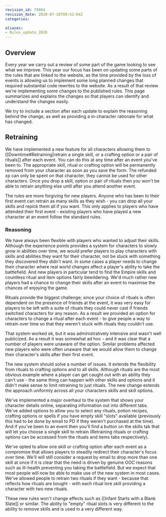 ```yaml
---
revision_id: 79864
revision_date: 2020-07-28T09:52:04Z
categories:

aliases:
- Rules_update_2020
---
```


## Overview
Every year we carry out a review of some part of the game looking to see what we improve. This year our focus has been on updating some parts of the rules that are linked to the website, as the time provided by the loss of events is allowing us to implement some long planned changes that required substantial code rewrites to the website. As a result of that review we're implementing some changes to the published rules. This page summarizes and explains the changes so that players can identify and understand the changes easily.

We try to include a section after each update to explain the reasoning behind the change, as well as providing a in-character rationale for what has changed.

## Retraining
We have implemented a new feature for all characters allowing them to [[Downtime#Retraining|retrain a single skill, or a crafting option or a pair of rituals]] after each event. You can do this at any time after an event you've been to. The appropriate skill, ritual or crafting option will be permanently removed from your character as soon as you save the form. The refunded xp can only be spent on that character, they cannot be used for other characters. Once you drop a skill, option or pair of rituals then you won't be able to retrain anything else until after you attend another event.

The rules are more forgiving for new players. Anyone who has been to their first event can retrain as many skills as they wish - you can drop all your skills and repick them all if you want. This only applies to players who have attended their first event - existing players who have played a new character at an event follow the standard rules.

### Reasoning
We have always been flexible with players who wanted to adjust their skills. Although the experience points provides a system for characters to slowly grow in abilities over time, we would prefer players to play characters with skills and abilities they want for their character, not be stuck with something they discovered they didn't want. In some cases a player needs to change their character where real world changes affect a player's ability to take the battlefield. And new players in particular tend to find the Empire skills and countless ritual and item options fairly bewildering. We'd much rather new players had a chance to change their skills after an event to maximise the chances of enjoying the game.

Rituals provide the biggest challenge; since your choice of rituals is often dependent on the presence of friends at the event, it was very easy for players to be left with a suite of rituals they could never cast if friends switched characters for any reason. As a result we provided an option for characters to change a ritual after each event - to give people a way to retrain over time so that they weren't stuck with rituals they couldn't use.

That system worked ok, but it was administratively intensive and wasn't well publicized. As a result it was somewhat ad hoc - and it was clear that a number of players were unaware of the option. Similar problems affected new players who were often unaware that we would allow them to change their character's skills after their first event.

The new system should solve a number of issues. It extends the flexibility from rituals to crafting options and to all skills. Although rituals are the most obvious example where a player can get caught out with an ability they can't use - the same thing can happen with other skills and options and it didn't make sense to limit retraining to just rituals. The new change extends the approach uniformly across all your characters skills and skill options.

We've implemented a major overhaul to the system that shows your character details online, separating information out into different tabs. We've added options to allow you to select any rituals, potion recipes, crafting options or spells if you have empty skill "slots" available (previously this had to be done by email to PD if they weren't purchased at the time). And if you've been to an event then you'll find a button on the skills tab that will let you choose a single skill to retrain (Retraining rituals or crafting options can be accessed from the rituals and items tabs respectively).

We've opted to allow one skill or crafting option after each event as a compromise that allows players to steadily redirect their character's focus over time. We'll will still consider a request by email to drop more than one skill at once if it is clear that the need is driven by genuine OOC reasons such as ill-health preventing you taking the battlefield. But we expect that most people will now be able to make use of the new system in most cases. We've allowed people to retrain two rituals if they want - because that reflects how rituals are bought - with each ritual lore skill providing a character with two new rituals.

These new rules won't change effects such as [[Infant Starts with a Blank Slate]] or similar. The ability to "empty" ritual slots is very different to the ability to remove skills and is used in a very different way.

